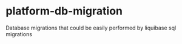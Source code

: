 # platform-db-migration
Database migrations that could be easily performed by liquibase sql migrations
